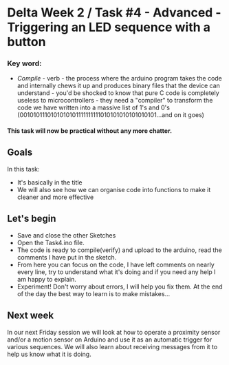 # Delta Week 2 / Task #4 - Advanced - Triggering an LED sequence with a button

### Key word:
 - *Compile* - verb - the process where the arduino program takes the code and internally chews it up and produces binary files that the device can understand - you'd be shocked to know that pure C code is completely useless to microcontrollers - they need a "compiler" to transform the code we have written into a massive list of 1's and 0's (0010101110101010101111111111010101010101010101...and on it goes)


#### This task will now be practical without any more chatter.

## Goals
In this task:
  - It's basically in the title
  - We will also see how we can organise code into functions to make it cleaner and more effective
  

    
## Let's begin
 - Save and close the other Sketches
 - Open the Task4.ino file.
 - The code is ready to compile(verify) and upload to the arduino, read the comments I have put in the sketch.
 - From here you can focus on the code, I have left comments on nearly every line, try to understand what it's doing and if you need any help I am happy to explain.
 - Experiment! Don't worry about errors, I will help you fix them. At the end of the day the best way to learn is to make mistakes...


## Next week
In our next Friday session we will look at how to operate a proximity sensor and/or a motion sensor on Arduino and use it as an automatic trigger for various sequences. We will also learn about receiving messages from it to help us know what it is doing.
